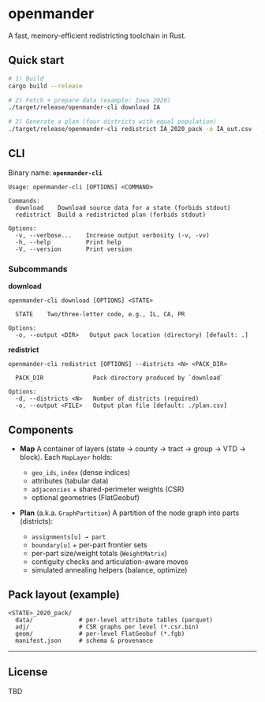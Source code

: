# openmander

A fast, memory-efficient redistricting toolchain in Rust.

## Quick start

```bash
# 1) Build
cargo build --release

# 2) Fetch + prepare data (example: Iowa 2020)
./target/release/openmander-cli download IA

# 3) Generate a plan (four districts with equal population)
./target/release/openmander-cli redistrict IA_2020_pack -o IA_out.csv -d 4
```

## CLI

Binary name: **`openmander-cli`**

```text
Usage: openmander-cli [OPTIONS] <COMMAND>

Commands:
  download    Download source data for a state (forbids stdout)
  redistrict  Build a redistricted plan (forbids stdout)

Options:
  -v, --verbose...    Increase output verbosity (-v, -vv)
  -h, --help          Print help
  -V, --version       Print version
```

### Subcommands

**download**

```text
openmander-cli download [OPTIONS] <STATE>

  STATE    Two/three-letter code, e.g., IL, CA, PR

Options:
  -o, --output <DIR>   Output pack location (directory) [default: .]
```

**redistrict**

```text
openmander-cli redistrict [OPTIONS] --districts <N> <PACK_DIR>

  PACK_DIR              Pack directory produced by `download`

Options:
  -d, --districts <N>   Number of districts (required)
  -o, --output <FILE>   Output plan file [default: ./plan.csv]
```

## Components

* **Map**
  A container of layers (state → county → tract → group → VTD → block).
  Each `MapLayer` holds:

  * `geo_ids`, `index` (dense indices)
  * attributes (tabular data)
  * `adjacencies` + shared-perimeter weights (CSR)
  * optional geometries (FlatGeobuf)
* **Plan** (a.k.a. `GraphPartition`)
  A partition of the node graph into parts (districts):

  * `assignments[u] → part`
  * `boundary[u]` + per-part frontier sets
  * per-part size/weight totals (`WeightMatrix`)
  * contiguity checks and articulation-aware moves
  * simulated annealing helpers (balance, optimize)

## Pack layout (example)

```
<STATE>_2020_pack/
  data/             # per-level attribute tables (parquet)
  adj/              # CSR graphs per level (*.csr.bin)
  geom/             # per-level FlatGeobuf (*.fgb)
  manifest.json     # schema & provenance
```

---

## License

TBD
